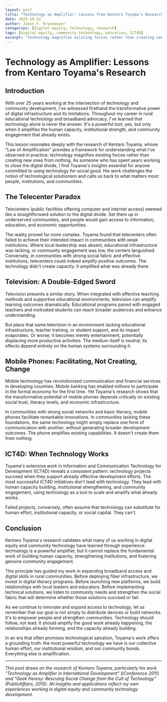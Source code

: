 ```yaml
---
layout: post
title: "Technology as Amplifier: Lessons from Kentaro Toyama's Research"
date: 2025-10-24
author: Jason F. Kronemeyer
categories: [digital-equity, technology, research]
tags: [digital-equity, community-technology, education, ICT4D]
excerpt: "Technology magnifies existing forces rather than creating new ones from nothing. Kentaro Toyama's research validates what many of us in digital equity have learned through experience."
---
```


# Technology as Amplifier: Lessons from Kentaro Toyama's Research

## Introduction

With over 25 years working at the intersection of technology and community development, I've witnessed firsthand the transformative power of digital infrastructure and its limitations. Throughout my career in rural educational technology and broadband advocacy, I've learned that technology alone is never the answer. It's a powerful tool, yes, but only when it amplifies the human capacity, institutional strength, and community engagement that already exists.

This lesson resonates deeply with the research of Kentaro Toyama, whose "Law of Amplification" provides a framework for understanding what I've observed in practice: technology magnifies existing forces rather than creating new ones from nothing. As someone who has spent years working to close the digital divide, I find Toyama's insights essential for anyone committed to using technology for social good. His work challenges the notion of technological solutionism and calls us back to what matters most: people, institutions, and communities.

## The Telecenter Paradox

Telecenters (public facilities offering computer and internet access) seemed like a straightforward solution to the digital divide. Set them up in underserved communities, and people would gain access to information, education, and economic opportunities.

The reality proved far more complex. Toyama found that telecenters often failed to achieve their intended impact in communities with weak institutions. Where local leadership was absent, educational infrastructure was lacking, or community engagement was low, the centers languished. Conversely, in communities with strong social fabric and effective institutions, telecenters could indeed amplify positive outcomes. The technology didn't create capacity. It amplified what was already there.

## Television: A Double-Edged Sword

Television presents a similar story. When integrated with effective teaching methods and supportive educational environments, television can amplify learning outcomes dramatically. Educational programs paired with engaged teachers and motivated students can reach broader audiences and enhance understanding.

But place that same television in an environment lacking educational infrastructure, teacher training, or student support, and its impact evaporates. Or worse, it becomes merely entertainment, potentially displacing more productive activities. The medium itself is neutral; its effects depend entirely on the human systems surrounding it.

## Mobile Phones: Facilitating, Not Creating, Change

Mobile technology has revolutionized communication and financial services in developing countries. Mobile banking has enabled millions to participate in the formal economy for the first time. Yet Toyama's research shows that the transformative potential of mobile phones depends critically on existing social trust, literacy levels, and economic infrastructure.

In communities with strong social networks and basic literacy, mobile phones facilitate remarkable innovations. In communities lacking these foundations, the same technology might simply replace one form of communication with another, without generating broader development outcomes. The phone amplifies existing capabilities. It doesn't create them from nothing.

## ICT4D: When Technology Works

Toyama's extensive work in Information and Communication Technology for Development (ICT4D) reveals a consistent pattern: technology projects succeed when they support already effective development efforts. The most successful ICT4D initiatives don't lead with technology. They lead with human capacity building, institutional strengthening, and community engagement, using technology as a tool to scale and amplify what already works.

Failed projects, conversely, often assume that technology can substitute for human effort, institutional capacity, or social capital. They can't.

## Conclusion

Kentaro Toyama's research validates what many of us working in digital equity and community technology have learned through experience: technology is a powerful amplifier, but it cannot replace the fundamental work of building human capacity, strengthening institutions, and fostering genuine community engagement.

This principle has guided my work in expanding broadband access and digital skills in rural communities. Before deploying fiber infrastructure, we invest in digital literacy programs. Before launching new platforms, we build relationships with local leaders and educators. Before implementing technical solutions, we listen to community needs and strengthen the social fabric that will determine whether those solutions succeed or fail.

As we continue to innovate and expand access to technology, let us remember that our goal is not simply to distribute devices or build networks. It's to empower people and strengthen communities. Technology should follow, not lead. It should amplify the good work already happening, the relationships already forming, and the capacity already building.

In an era that often promises technological salvation, Toyama's work offers a grounding truth: the most powerful technology we have is our collective human effort, our institutional wisdom, and our community bonds. Everything else is amplification.

---

*This post draws on the research of Kentaro Toyama, particularly his work "Technology as Amplifier in International Development" (iConference 2011) and "Geek Heresy: Rescuing Social Change from the Cult of Technology" (PublicAffairs, 2015). All insights and applications reflect my own experiences working in digital equity and community technology development.*
